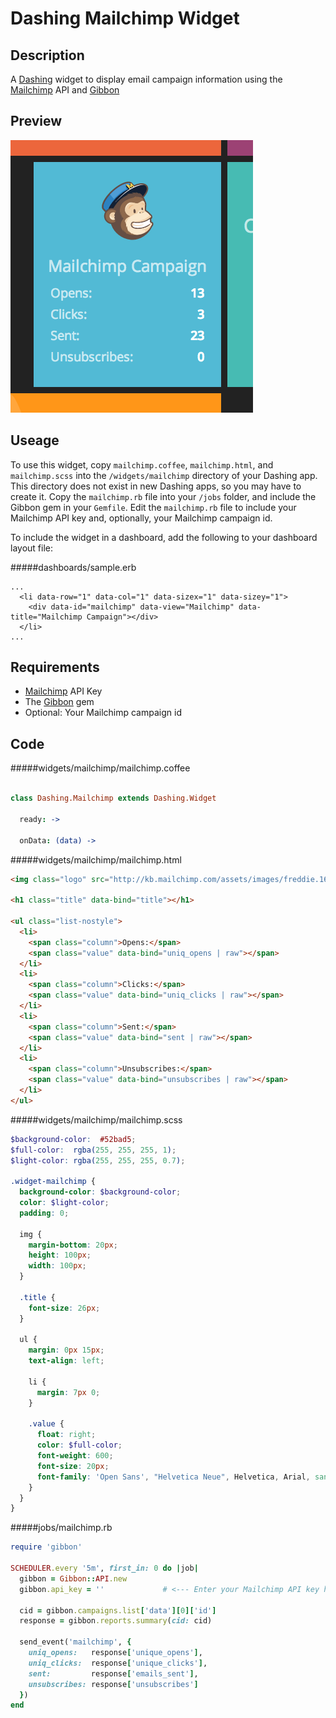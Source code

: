 Dashing Mailchimp Widget
=
Description
-

A [Dashing](http://shopify.github.com/dashing) widget to display email campaign information using the [Mailchimp](http://mailchimp.com/) API and [Gibbon](https://github.com/amro/gibbon)

Preview
-
![Screen Shot](/assets/images/screen_shot.png "Screen Shot")

Useage
-
To use this widget, copy `mailchimp.coffee`, `mailchimp.html`, and `mailchimp.scss` into the `/widgets/mailchimp` directory of your Dashing app.  This directory does not exist in new Dashing apps, so you may have to create it.  Copy the `mailchimp.rb` file into your `/jobs` folder, and include the Gibbon gem in your `Gemfile`.  Edit the `mailchimp.rb` file to include your Mailchimp API key and, optionally, your Mailchimp campaign id.

To include the widget in a dashboard, add the following to your dashboard layout file:

#####dashboards/sample.erb

```HTML+ERB
...
  <li data-row="1" data-col="1" data-sizex="1" data-sizey="1">
    <div data-id="mailchimp" data-view="Mailchimp" data-title="Mailchimp Campaign"></div>
  </li>
...
```

Requirements
-
* [Mailchimp](http://mailchimp.com/) API Key
* The [Gibbon](https://github.com/amro/gibbon) gem
* Optional: Your Mailchimp campaign id

Code
-
#####widgets/mailchimp/mailchimp.coffee

```coffee

class Dashing.Mailchimp extends Dashing.Widget

  ready: ->

  onData: (data) ->
```

#####widgets/mailchimp/mailchimp.html

```HTML
<img class="logo" src="http://kb.mailchimp.com/assets/images/freddie.164712579.svg" style="height: 100px; width: 100px;">

<h1 class="title" data-bind="title"></h1>

<ul class="list-nostyle">
  <li>
  	<span class="column">Opens:</span>
    <span class="value" data-bind="uniq_opens | raw"></span>
  </li>
  <li>
  	<span class="column">Clicks:</span>
    <span class="value" data-bind="uniq_clicks | raw"></span>
  </li>
  <li>
  	<span class="column">Sent:</span>
    <span class="value" data-bind="sent | raw"></span>
  </li>
  <li>
  	<span class="column">Unsubscribes:</span>
    <span class="value" data-bind="unsubscribes | raw"></span>
  </li>
</ul>
```

#####widgets/mailchimp/mailchimp.scss

```SCSS
$background-color:  #52bad5;
$full-color:  rgba(255, 255, 255, 1);
$light-color: rgba(255, 255, 255, 0.7);

.widget-mailchimp {
  background-color: $background-color;
  color: $light-color;
  padding: 0;

  img {
    margin-bottom: 20px;
    height: 100px;
    width: 100px;
  }

  .title {
    font-size: 26px;
  }

  ul {
    margin: 0px 15px;
    text-align: left;
    
    li {
      margin: 7px 0;
    } 
    
    .value {
      float: right;
      color: $full-color;
      font-weight: 600;
      font-size: 20px;
      font-family: 'Open Sans', "Helvetica Neue", Helvetica, Arial, sans-serif;
    }
  }
}
```

#####jobs/mailchimp.rb

```rb
require 'gibbon'

SCHEDULER.every '5m', first_in: 0 do |job|
  gibbon = Gibbon::API.new
  gibbon.api_key = ''             # <--- Enter your Mailchimp API key here
  
  cid = gibbon.campaigns.list['data'][0]['id']
  response = gibbon.reports.summary(cid: cid)
  
  send_event('mailchimp', { 
    uniq_opens:   response['unique_opens'],
    uniq_clicks:  response['unique_clicks'],
    sent:         response['emails_sent'],
    unsubscribes: response['unsubscribes']
  })
end
```
